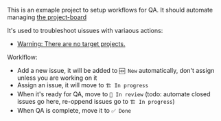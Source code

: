 This is an exmaple project to setup workflows for QA. It should automate managing [the project-board](https://github.com/users/konsumer/projects/1)

It's used to troubleshoot uissues with variaous actions:

- [Warning: There are no target projects.](https://github.com/technote-space/create-project-card-action/issues/121)

Worklflow:

- Add a new issue, it will be added to `🆕 New` automatically, don't assign unless you are working on it
- Assign an issue, it will move to `🏗 In progress`
- When it's ready for QA, move to `👀 In review` (todo: automate closed issues go here, re-oppend issues go to `🏗 In progress`)
- When QA is complete, move it to `✅ Done`
